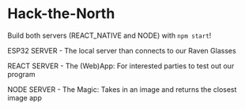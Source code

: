 # Hack-the-North

Build both servers (REACT_NATIVE and NODE) with `npm start`!

ESP32 SERVER - The local server than connects to our Raven Glasses

REACT SERVER - The (Web)App: For interested parties to test out our program

NODE SERVER - The Magic: Takes in an image and returns the closest image app

